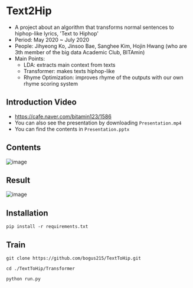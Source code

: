 # Text2Hip
* A project about an algorithm that transforms normal sentences to hiphop-like lyrics, 'Text to Hiphop'
* Period: May 2020 ~ July 2020
* People: Jihyeong Ko, Jinsoo Bae, Sanghee Kim, Hojin Hwang (who are 3th member of the big data Academic Club, BITAmin)
* Main Points: 
  - LDA: extracts main context from texts
  - Transformer: makes texts hiphop-like
  - Rhyme Optimization: improves rhyme of the outputs with our own rhyme scoring system


## Introduction Video
- https://cafe.naver.com/bitamin123/1586
- You can also see the presentation by downloading `Presentation.mp4`
- You can find the contents in `Presentation.pptx`


## Contents
![image](https://user-images.githubusercontent.com/53327766/87830869-f9e28400-c8bc-11ea-892b-5d7e5f4bcc68.png)


## Result
![image](https://user-images.githubusercontent.com/53327766/87831333-2ba81a80-c8be-11ea-9faf-b28fd63081b9.png)

## Installation
`pip install -r requirements.txt` 

## Train
`git clone https://github.com/bogus215/TextToHip.git`  

`cd ./TextToHip/Transformer`  

`python run.py`
